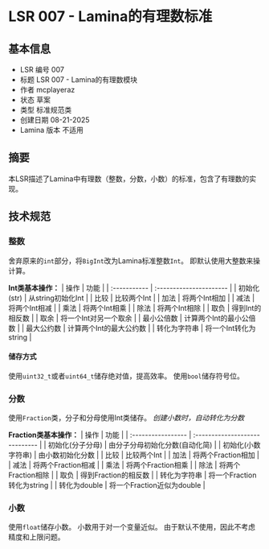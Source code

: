 # LSR 007 - Lamina的有理数标准

## 基本信息

- LSR 编号 007
- 标题 LSR 007 - Lamina的有理数模块
- 作者 mcplayeraz
- 状态 草案
- 类型 标准规范类
- 创建日期 08-21-2025
- Lamina 版本 不适用

## 摘要


本LSR描述了Lamina中有理数（整数，分数，小数）的标准，包含了有理数的实现。


## 技术规范

### 整数

舍弃原来的`int`部分，将`BigInt`改为Lamina标准整数`Int`。
即默认使用大整数来操计算。

**Int类基本操作：**
|  操作          |  功能                     |
|  :-----------  |  :----------------------  |
|  初始化(str)   |  从string初始化Int        |
|  比较          |  比较两个Int              |
|  加法          |  将两个Int相加            |
|  减法          |  将两个Int相减            |
|  乘法          |  将两个Int相乘            |
|  除法          |  将两个Int相除            |
|  取负          |  得到Int的相反数          |
|  取余          |  将一个Int对另一个取余    |
|  最小公倍数    |  计算两个Int的最小公倍数  |
|  最大公约数    |  计算两个Int的最大公约数  |
|  转化为字符串  |  将一个Int转化为string    |

#### 储存方式

使用`uint32_t`或者`uint64_t`储存绝对值，提高效率。
使用`bool`储存符号位。

### 分数

使用`Fraction`类，分子和分母使用Int类储存。
*创建小数时，自动转化为分数*

**Fraction类基本操作：**
|  操作                |  功能                            |
|  :-----------------  |  :-----------------------------  |
|  初始化(分子分母)    |  由分子分母初始化分数(自动化简)  |
|  初始化(小数字符串)  |  由小数初始化分数                |
|  比较                |  比较两个Int                     |
|  加法                |  将两个Fraction相加              |
|  减法                |  将两个Fraction相减              |
|  乘法                |  将两个Fraction相乘              |
|  除法                |  将两个Fraction相除              |
|  取负                |  得到Fraction的相反数            |
|  转化为字符串        |  将一个Fraction转化为string      |
|  转化为double        |  将一个Fraction近似为double      |


### 小数

使用`float`储存小数。
小数用于对一个变量近似。
由于默认不使用，因此不考虑精度和上限问题。

